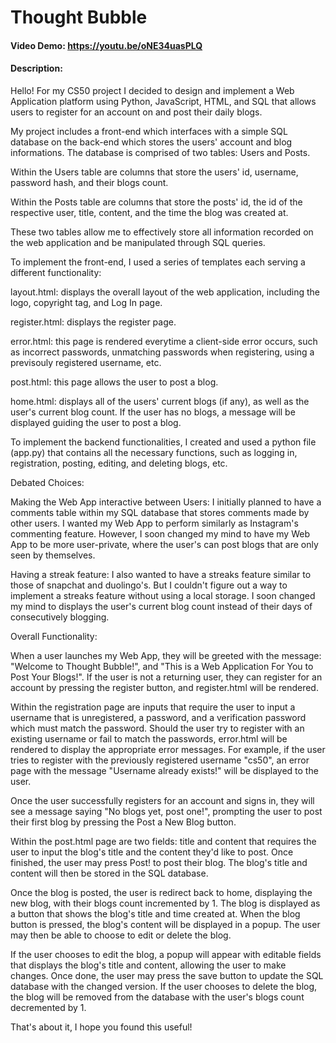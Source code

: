 # Thought Bubble
#### Video Demo:  <https://youtu.be/oNE34uasPLQ>
#### Description:

Hello! For my CS50 project I decided to design and implement a Web Application platform using Python, JavaScript, HTML, and SQL that allows users to register for an account on and post their daily blogs.

My project includes a front-end which interfaces with a simple SQL database on the back-end which stores the users' account and blog informations. The database is comprised of two tables: Users and Posts.

Within the Users table are columns that store the users' id, username, password hash, and their blogs count.

Within the Posts table are columns that store the posts' id, the id of the respective user, title, content, and the time the blog was created at.

These two tables allow me to effectively store all information recorded on the web application and be manipulated through SQL queries.

To implement the front-end, I used a series of templates each serving a different functionality:

layout.html: displays the overall layout of the web application, including the logo, copyright tag, and Log In page.

register.html: displays the register page.

error.html: this page is rendered everytime a client-side error occurs, such as incorrect passwords, unmatching passwords when registering, using a previsouly registered username, etc.

post.html: this page allows the user to post a blog.

home.html: displays all of the users' current blogs (if any), as well as the user's current blog count. If the user has no blogs, a message will be displayed guiding the user to post a blog.

To implement the backend functionalities, I created and used a python file (app.py) that contains all the necessary functions, such as logging in, registration, posting, editing, and deleting blogs, etc.

Debated Choices:

Making the Web App interactive between Users:
    I initially planned to have a comments table within my SQL database that stores comments made by other users. I wanted my Web App to perform similarly as Instagram's commenting feature. However, I soon changed my mind to have my Web App to be more user-private, where the user's can post blogs that are only seen by themselves.

Having a streak feature:
    I also wanted to have a streaks feature similar to those of snapchat and duolingo's. But I couldn't figure out a way to implement a streaks feature without using a local storage. I soon changed my mind to displays the user's current blog count instead of their days of consecutively blogging.

Overall Functionality:

When a user launches my Web App, they will be greeted with the message: "Welcome to Thought Bubble!", and "This is a Web Application For You to Post Your Blogs!". If the user is not a returning user, they can register for an account by pressing the register button, and register.html will be rendered.

Within the registration page are inputs that require the user to input a username that is unregistered, a password, and a verification password which must match the password. Should the user try to register with an existing username or fail to match the passwords, error.html will be rendered to display the appropriate error messages. For example, if the user tries to register with the previously registered username "cs50", an error page with the message "Username already exists!" will be displayed to the user.

Once the user successfully registers for an account and signs in, they will see a message saying "No blogs yet, post one!", prompting the user to post their first blog by pressing the Post a New Blog button.

Within the post.html page are two fields: title and content that requires the user to input the blog's title and the content they'd like to post. Once finished, the user may press Post! to post their blog. The blog's title and content will then be stored in the SQL database.

Once the blog is posted, the user is redirect back to home, displaying the new blog, with their blogs count incremented by 1. The blog is displayed as a button that shows the blog's title and time created at. When the blog button is pressed, the blog's content will be displayed in a popup. The user may then be able to choose to edit or delete the blog.

If the user chooses to edit the blog, a popup will appear with editable fields that displays the blog's title and content, allowing the user to make changes. Once done, the user may press the save button to update the SQL database with the changed version. If the user chooses to delete the blog, the blog will be removed from the database with the user's blogs count decremented by 1.


That's about it, I hope you found this useful!
